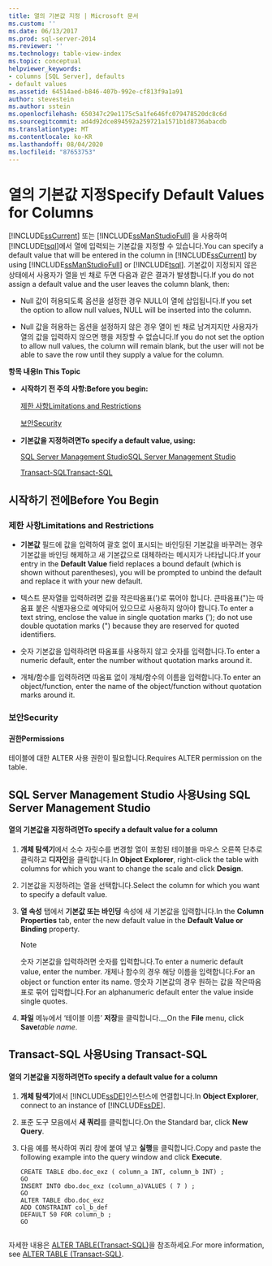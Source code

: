 ```yaml
---
title: 열의 기본값 지정 | Microsoft 문서
ms.custom: ''
ms.date: 06/13/2017
ms.prod: sql-server-2014
ms.reviewer: ''
ms.technology: table-view-index
ms.topic: conceptual
helpviewer_keywords:
- columns [SQL Server], defaults
- default values
ms.assetid: 64514aed-b846-407b-992e-cf813f9a1a91
author: stevestein
ms.author: sstein
ms.openlocfilehash: 650347c29e1175c5a1fe646fc079478520dc8c6d
ms.sourcegitcommit: ad4d92dce894592a259721a1571b1d8736abacdb
ms.translationtype: MT
ms.contentlocale: ko-KR
ms.lasthandoff: 08/04/2020
ms.locfileid: "87653753"
---
```

# <a name="specify-default-values-for-columns"></a><span data-ttu-id="45bdb-102">열의 기본값 지정</span><span class="sxs-lookup"><span data-stu-id="45bdb-102">Specify Default Values for Columns</span></span>
  <span data-ttu-id="45bdb-103">[!INCLUDE[ssCurrent](../../includes/sscurrent-md.md)] 또는 [!INCLUDE[ssManStudioFull](../../includes/ssmanstudiofull-md.md)] 을 사용하여 [!INCLUDE[tsql](../../includes/tsql-md.md)]에서 열에 입력되는 기본값을 지정할 수 있습니다.</span><span class="sxs-lookup"><span data-stu-id="45bdb-103">You can specify a default value that will be entered in the column in [!INCLUDE[ssCurrent](../../includes/sscurrent-md.md)] by using [!INCLUDE[ssManStudioFull](../../includes/ssmanstudiofull-md.md)] or [!INCLUDE[tsql](../../includes/tsql-md.md)].</span></span> <span data-ttu-id="45bdb-104">기본값이 지정되지 않은 상태에서 사용자가 열을 빈 채로 두면 다음과 같은 결과가 발생합니다.</span><span class="sxs-lookup"><span data-stu-id="45bdb-104">If you do not assign a default value and the user leaves the column blank, then:</span></span>  
  
-   <span data-ttu-id="45bdb-105">Null 값이 허용되도록 옵션을 설정한 경우 NULL이 열에 삽입됩니다.</span><span class="sxs-lookup"><span data-stu-id="45bdb-105">If you set the option to allow null values, NULL will be inserted into the column.</span></span>  
  
-   <span data-ttu-id="45bdb-106">Null 값을 허용하는 옵션을 설정하지 않은 경우 열이 빈 채로 남겨지지만 사용자가 열의 값을 입력하지 않으면 행을 저장할 수 없습니다.</span><span class="sxs-lookup"><span data-stu-id="45bdb-106">If you do not set the option to allow null values, the column will remain blank, but the user will not be able to save the row until they supply a value for the column.</span></span>  
  
 <span data-ttu-id="45bdb-107">**항목 내용**</span><span class="sxs-lookup"><span data-stu-id="45bdb-107">**In This Topic**</span></span>  
  
-   <span data-ttu-id="45bdb-108">**시작하기 전 주의 사항:**</span><span class="sxs-lookup"><span data-stu-id="45bdb-108">**Before you begin:**</span></span>  
  
     [<span data-ttu-id="45bdb-109">제한 사항</span><span class="sxs-lookup"><span data-stu-id="45bdb-109">Limitations and Restrictions</span></span>](#Restrictions)  
  
     [<span data-ttu-id="45bdb-110">보안</span><span class="sxs-lookup"><span data-stu-id="45bdb-110">Security</span></span>](#Security)  
  
-   <span data-ttu-id="45bdb-111">**기본값을 지정하려면**</span><span class="sxs-lookup"><span data-stu-id="45bdb-111">**To specify a default value, using:**</span></span>  
  
     [<span data-ttu-id="45bdb-112">SQL Server Management Studio</span><span class="sxs-lookup"><span data-stu-id="45bdb-112">SQL Server Management Studio</span></span>](#SSMSProcedure)  
  
     [<span data-ttu-id="45bdb-113">Transact-SQL</span><span class="sxs-lookup"><span data-stu-id="45bdb-113">Transact-SQL</span></span>](#TsqlProcedure)  
  
##  <a name="before-you-begin"></a><a name="BeforeYouBegin"></a> <span data-ttu-id="45bdb-114">시작하기 전에</span><span class="sxs-lookup"><span data-stu-id="45bdb-114">Before You Begin</span></span>  
  
###  <a name="limitations-and-restrictions"></a><a name="Restrictions"></a> <span data-ttu-id="45bdb-115">제한 사항</span><span class="sxs-lookup"><span data-stu-id="45bdb-115">Limitations and Restrictions</span></span>  
  
-   <span data-ttu-id="45bdb-116">**기본값** 필드에 값을 입력하여 괄호 없이 표시되는 바인딩된 기본값을 바꾸려는 경우 기본값을 바인딩 해제하고 새 기본값으로 대체하라는 메시지가 나타납니다.</span><span class="sxs-lookup"><span data-stu-id="45bdb-116">If your entry in the **Default Value** field replaces a bound default (which is shown without parentheses), you will be prompted to unbind the default and replace it with your new default.</span></span>  
  
-   <span data-ttu-id="45bdb-117">텍스트 문자열을 입력하려면 값을 작은따옴표(')로 묶어야 합니다. 큰따옴표(")는 따옴표 붙은 식별자용으로 예약되어 있으므로 사용하지 않아야 합니다.</span><span class="sxs-lookup"><span data-stu-id="45bdb-117">To enter a text string, enclose the value in single quotation marks ('); do not use double quotation marks (") because they are reserved for quoted identifiers.</span></span>  
  
-   <span data-ttu-id="45bdb-118">숫자 기본값을 입력하려면 따옴표를 사용하지 않고 숫자를 입력합니다.</span><span class="sxs-lookup"><span data-stu-id="45bdb-118">To enter a numeric default, enter the number without quotation marks around it.</span></span>  
  
-   <span data-ttu-id="45bdb-119">개체/함수를 입력하려면 따옴표 없이 개체/함수의 이름을 입력합니다.</span><span class="sxs-lookup"><span data-stu-id="45bdb-119">To enter an object/function, enter the name of the object/function without quotation marks around it.</span></span>  
  
###  <a name="security"></a><a name="Security"></a> <span data-ttu-id="45bdb-120">보안</span><span class="sxs-lookup"><span data-stu-id="45bdb-120">Security</span></span>  
  
####  <a name="permissions"></a><a name="Permissions"></a> <span data-ttu-id="45bdb-121">권한</span><span class="sxs-lookup"><span data-stu-id="45bdb-121">Permissions</span></span>  
 <span data-ttu-id="45bdb-122">테이블에 대한 ALTER 사용 권한이 필요합니다.</span><span class="sxs-lookup"><span data-stu-id="45bdb-122">Requires ALTER permission on the table.</span></span>  
  
##  <a name="using-sql-server-management-studio"></a><a name="SSMSProcedure"></a> <span data-ttu-id="45bdb-123">SQL Server Management Studio 사용</span><span class="sxs-lookup"><span data-stu-id="45bdb-123">Using SQL Server Management Studio</span></span>  
  
#### <a name="to-specify-a-default-value-for-a-column"></a><span data-ttu-id="45bdb-124">열의 기본값을 지정하려면</span><span class="sxs-lookup"><span data-stu-id="45bdb-124">To specify a default value for a column</span></span>  
  
1.  <span data-ttu-id="45bdb-125">**개체 탐색기**에서 소수 자릿수를 변경할 열이 포함된 테이블을 마우스 오른쪽 단추로 클릭하고 **디자인**을 클릭합니다.</span><span class="sxs-lookup"><span data-stu-id="45bdb-125">In **Object Explorer**, right-click the table with columns for which you want to change the scale and click **Design**.</span></span>  
  
2.  <span data-ttu-id="45bdb-126">기본값을 지정하려는 열을 선택합니다.</span><span class="sxs-lookup"><span data-stu-id="45bdb-126">Select the column for which you want to specify a default value.</span></span>  
  
3.  <span data-ttu-id="45bdb-127">**열 속성** 탭에서 **기본값 또는 바인딩** 속성에 새 기본값을 입력합니다.</span><span class="sxs-lookup"><span data-stu-id="45bdb-127">In the **Column Properties** tab, enter the new default value in the **Default Value or Binding** property.</span></span>  
  
    > [!NOTE]  
    >  <span data-ttu-id="45bdb-128">숫자 기본값을 입력하려면 숫자를 입력합니다.</span><span class="sxs-lookup"><span data-stu-id="45bdb-128">To enter a numeric default value, enter the number.</span></span> <span data-ttu-id="45bdb-129">개체나 함수의 경우 해당 이름을 입력합니다.</span><span class="sxs-lookup"><span data-stu-id="45bdb-129">For an object or function enter its name.</span></span> <span data-ttu-id="45bdb-130">영숫자 기본값의 경우 원하는 값을 작은따옴표로 묶어 입력합니다.</span><span class="sxs-lookup"><span data-stu-id="45bdb-130">For an alphanumeric default enter the value inside single quotes.</span></span>  
  
4.  <span data-ttu-id="45bdb-131">**파일** 메뉴에서 ‘테이블 이름’ **저장**을 클릭합니다.__</span><span class="sxs-lookup"><span data-stu-id="45bdb-131">On the **File** menu, click **Save**_table name_.</span></span>  
  
##  <a name="using-transact-sql"></a><a name="TsqlProcedure"></a> <span data-ttu-id="45bdb-132">Transact-SQL 사용</span><span class="sxs-lookup"><span data-stu-id="45bdb-132">Using Transact-SQL</span></span>  
  
#### <a name="to-specify-a-default-value-for-a-column"></a><span data-ttu-id="45bdb-133">열의 기본값을 지정하려면</span><span class="sxs-lookup"><span data-stu-id="45bdb-133">To specify a default value for a column</span></span>  
  
1.  <span data-ttu-id="45bdb-134">**개체 탐색기**에서 [!INCLUDE[ssDE](../../includes/ssde-md.md)]인스턴스에 연결합니다.</span><span class="sxs-lookup"><span data-stu-id="45bdb-134">In **Object Explorer**, connect to an instance of [!INCLUDE[ssDE](../../includes/ssde-md.md)].</span></span>  
  
2.  <span data-ttu-id="45bdb-135">표준 도구 모음에서 **새 쿼리**를 클릭합니다.</span><span class="sxs-lookup"><span data-stu-id="45bdb-135">On the Standard bar, click **New Query**.</span></span>  
  
3.  <span data-ttu-id="45bdb-136">다음 예를 복사하여 쿼리 창에 붙여 넣고 **실행**을 클릭합니다.</span><span class="sxs-lookup"><span data-stu-id="45bdb-136">Copy and paste the following example into the query window and click **Execute**.</span></span>  
  
    ```  
    CREATE TABLE dbo.doc_exz ( column_a INT, column_b INT) ;  
    GO  
    INSERT INTO dbo.doc_exz (column_a)VALUES ( 7 ) ;  
    GO  
    ALTER TABLE dbo.doc_exz  
    ADD CONSTRAINT col_b_def  
    DEFAULT 50 FOR column_b ;  
    GO  
  
    ```  
  
 <span data-ttu-id="45bdb-137">자세한 내용은 [ALTER TABLE&#40;Transact-SQL&#41;](/sql/t-sql/statements/alter-table-transact-sql)을 참조하세요.</span><span class="sxs-lookup"><span data-stu-id="45bdb-137">For more information, see [ALTER TABLE &#40;Transact-SQL&#41;](/sql/t-sql/statements/alter-table-transact-sql).</span></span>  
  
###  <a name="TsqlExample"></a>  
